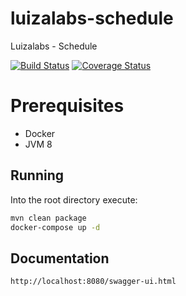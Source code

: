 # luizalabs-schedule
Luizalabs - Schedule

[![Build Status](https://travis-ci.org/tharsissantana/luizalabs-schedule.svg?branch=master)](https://travis-ci.org/tharsissantana/luizalabs-schedule)
[![Coverage Status](https://coveralls.io/repos/github/tharsissantana/luizalabs-schedule/badge.svg?branch=master)](https://coveralls.io/github/tharsissantana/luizalabs-schedule?branch=master)

# Prerequisites
 - Docker
 - JVM 8
 
## Running

Into the root directory execute:

```bash
mvn clean package
docker-compose up -d
```

## Documentation
```bash
http://localhost:8080/swagger-ui.html
```
